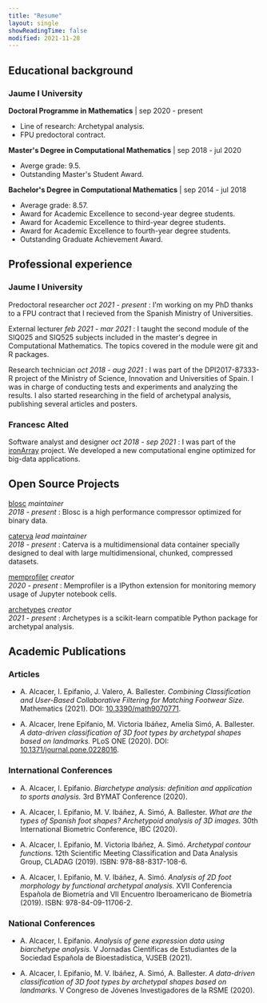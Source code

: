 ```yaml
---
title: "Resume"
layout: single
showReadingTime: false
modified: 2021-11-28
---
```


## Educational background

### Jaume I University

**Doctoral Programme in Mathematics** | sep 2020 - present
- Line of research: Archetypal analysis.
- FPU predoctoral contract.

**Master's Degree in Computational Mathematics** | sep 2018 - jul 2020
- Averge grade: 9.5.
- Outstanding Master's Student Award.


**Bachelor's Degree in Computational Mathematics** | sep 2014 - jul 2018
- Average grade: 8.57.
- Award for Academic Excellence to second-year degree students.
- Award for Academic Excellence to third-year degree students.
- Award for Academic Excellence to fourth-year degree students.
- Outstanding Graduate Achievement Award.



## Professional experience


### Jaume I University

Predoctoral researcher *oct 2021 - present*
: I'm working on my PhD thanks to a FPU contract that I recieved from the Spanish Ministry of Universities.

External lecturer *feb 2021 - mar 2021*
: I taught the second module of the SIQ025 and SIQ525 subjects included in the master's degree in Computational Mathematics.
The topics covered in the module were git and R packages.

Research technician *oct 2018 - aug 2021*
: I was part of the DPI2017-87333-R project of the Ministry of Science, Innovation and Universities of Spain.
I was in charge of conducting tests and experiments and analyzing the results.
I also started researching in the field of archetypal analysis, publishing several articles and posters.


### Francesc Alted

Software analyst and designer *oct 2018 - sep 2021*
: I was part of the [ironArray](https://ironarray.io) project.
We developed a new computational engine optimized for big-data applications.


## Open Source Projects


[blosc](https://github.com/Blosc/c-blosc2) *maintainer <br> 2018 - present*
: Blosc is a high performance compressor optimized for binary data.

[caterva](https://github.com/Blosc/Caterva) *lead maintainer <br> 2018 - present*
: Caterva is a multidimensional data container specially designed to deal with large multidimensional, chunked, compressed datasets.

[memprofiler](https://github.com/aleixalcacer/memprofiler) *creator <br> 2020 - present*
: Memprofiler is a IPython extension for monitoring memory usage of Jupyter notebook cells.

[archetypes](https://github.com/aleixalcacer/archetypes) *creator <br> 2021 - present*
: Archetypes is a scikit-learn compatible Python package for archetypal analysis.


## Academic Publications


### Articles

-   A. Alcacer, I. Epifanio, J. Valero, A. Ballester.
    *Combining Classification and User-Based Collaborative Filtering for Matching Footwear Size.*
    Mathematics (2021).
    DOI: [10.3390/math9070771](https://doi.org/10.3390/math9070771).

-   A. Alcacer, Irene Epifanio, M. Victoria Ibáñez, Amelia Simó, A. Ballester.
    *A data-driven classification of 3D foot types by archetypal shapes based on landmarks.*
    PLoS ONE (2020).
    DOI: [10.1371/journal.pone.0228016](https:/doi.org/10.1371/journal.pone.0228016).


### International Conferences

-   A. Alcacer, I. Epifanio.
    *Biarchetype analysis: definition and application to sports analysis.*
    3rd BYMAT Conference (2020).

-   A. Alcacer, I. Epifanio, M. V. Ibáñez, A. Simó, A. Ballester.
    *What are the types of Spanish foot shapes? Archetypoid analysis of 3D images.*
    30th International Biometric Conference, IBC (2020).

-   A. Alcacer, I. Epifanio, M. Victoria Ibáñez, A. Simó.
    *Archetypal contour functions.*
    12th Scientific Meeting Classification and Data Analysis Group, CLADAG (2019).
    ISBN: 978-88-8317-108-6.

-   A. Alcacer, I. Epifanio, M. V. Ibáñez, A. Simó.
    *Analysis of 2D foot morphology by functional archetypal analysis.*
    XVII Conferencia Española de Biometría and VII Encuentro Iberoamericano de Biometría (2019).
    ISBN: 978-84-09-11706-2.


### National Conferences

-   A. Alcacer, I. Epifanio.
    *Analysis of gene expression data using biarchetype analysis.*
    V Jornadas Científicas de Estudiantes de la Sociedad Española de Bioestadística, VJSEB (2021).

-   A. Alcacer, I. Epifanio, M. V. Ibáñez, A. Simó, A. Ballester.
    *A data-driven classification of 3D foot types by archetypal shapes based on landmarks.*
    V Congreso de Jóvenes Investigadores de la RSME (2020).
